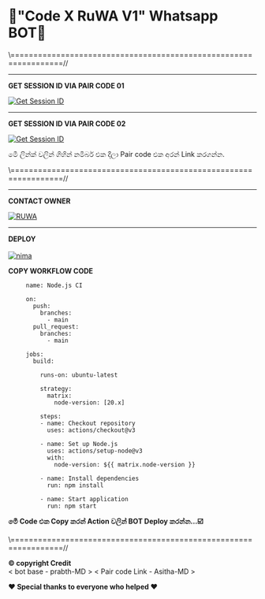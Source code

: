 # 💠"Code X RuWA V1" Whatsapp BOT💠

\\=================================================================//

<hr>
<b>GET SESSION ID VIA PAIR CODE 01</b>

<a href='https://pair-code-production.up.railway.app/' target="_blank"><img alt='Get Session ID' src='https://img.shields.io/badge/Click here to get your session id-blue?style=for-the-badge&logo=opencv&logoColor=white'/></a>


<hr>
<b>GET SESSION ID VIA PAIR CODE 02</b>

<a href='https://willing-gertrude-asitha-4de0249e.koyeb.app/' target="_blank"><img alt='Get Session ID' src='https://img.shields.io/badge/Click here to get your session id-blue?style=for-the-badge&logo=opencv&logoColor=white'/></a>

මෙී ලින්ක් වලින් ගිහින් නමිබර් එක දීලා Pair code එක අරන් Link කරගන්න.

\\=================================================================//
<hr>

<b>CONTACT OWNER</b>


[![RUWA](https://telegra.ph/file/99460844d012cad1b7ee4.jpg)](https://wa.me/94725337377)

<hr>

<b>DEPLOY</b>
</br>
</br>
[![nima](https://img.shields.io/github/workflow/status/CalvinAllen/OpenInNotepadPlusPlus/release_build_and_deploy?logo=github&style=for-the-badge)](https://github.com/CodeXRuWA/Code-X-RuWA-V1/new/main?filename=.github%2Fworkflows%2Fnode.js.yml&workflow_template=ci%2Fnode.js)

<b>COPY WORKFLOW CODE</b></br>


         name: Node.js CI

         on:
           push:
             branches:
               - main
           pull_request:
             branches:
               - main

         jobs:
           build:

             runs-on: ubuntu-latest

             strategy:
               matrix:
                 node-version: [20.x]

             steps:
             - name: Checkout repository
               uses: actions/checkout@v3

             - name: Set up Node.js
               uses: actions/setup-node@v3
               with:
                 node-version: ${{ matrix.node-version }}

             - name: Install dependencies
               run: npm install

             - name: Start application
               run: npm start

<b>මෙී Code එ⁣ක Copy කරන් Action වලින් BOT Deploy කරන්න...☑️</b></br>              

\\=================================================================//

<b>©️ copyright Credit</b>  
< bot base - prabth-MD >     < Pair code Link - Asitha-MD > 

<b>❤ Special thanks to everyone who helped ❤</b></br>
